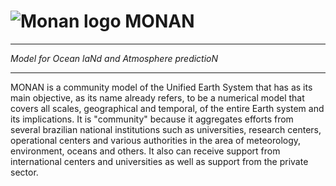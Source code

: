 # ![](https://i.ibb.co/MDjV5s3/simbolo-menor.png "Monan logo") MONAN
---

 *Model for Ocean laNd and Atmosphere predictioN*

---
MONAN is a community model of the Unified Earth System that has as its main objective, as its name already refers, to be a numerical model that covers all scales, geographical and temporal, of the entire Earth system and its implications. It is "community" because it aggregates efforts from several brazilian national institutions such as universities, research centers, operational centers and various authorities in the area of meteorology, environment, oceans and others. It also can receive support from international centers and universities as well as support from the private sector. 
